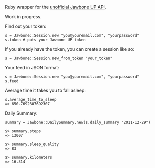 Ruby wrapper for the [unofficial Jawbone UP API](http://eric-blue.com/projects/up-api/). 

Work in progress. 

Find out your token:

    s = Jawbone::Session.new "you@youremail.com", "yourpassword"
    s.token # puts your Jawbone UP token

If you already have the token, you can create a session like so:

    s = Jawbone::Session.new_from_token "your_token"

Your feed in JSON format:		

    s = Jawbone::Session.new "you@youremail.com", "yourpassword"
    s.feed

Average time it takes you to fall asleep: 

    s.average_time_to_sleep
    => 650.7692307692307

Daily Summary:

    summary = Jawbone::DailySummary.new(s.daily_summary "2011-12-29")

    $> summary.steps
    => 13007

    $> summary.sleep_quality
    => 83

    $> summary.kilometers
    => 16.314